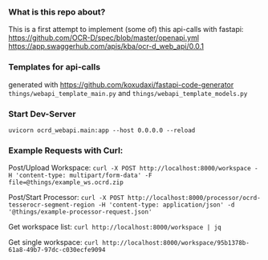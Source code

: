 ### What is this repo about?
This is a first attempt to implement (some of) this api-calls with fastapi:
<https://github.com/OCR-D/spec/blob/master/openapi.yml>
<https://app.swaggerhub.com/apis/kba/ocr-d_web_api/0.0.1>

### Templates for api-calls
generated with <https://github.com/koxudaxi/fastapi-code-generator>
`things/webapi_template_main.py` and `things/webapi_template_models.py`


### Start Dev-Server
`uvicorn ocrd_webapi.main:app --host 0.0.0.0 --reload`

### Example Requests with Curl:
Post/Upload Workspace:
`curl -X POST http://localhost:8000/workspace -H 'content-type: multipart/form-data' -F
 file=@things/example_ws.ocrd.zip`

Post/Start Processor:
`curl -X POST http://localhost:8000/processor/ocrd-tesserocr-segment-region -H 'content-type: application/json' -d '@things/example-processor-request.json'`

Get workspace list:
`curl http://localhost:8000/workspace | jq`

Get single workspace:
`curl http://localhost:8000/workspace/95b1378b-61a8-49b7-97dc-c030ecfe9094`
